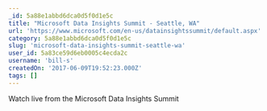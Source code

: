 ```yaml
---
_id: 5a88e1abbd6dca0d5f0d1e5c
title: "Microsoft Data Insights Summit - Seattle, WA"
url: 'https://www.microsoft.com/en-us/datainsightssummit/default.aspx'
category: 5a88e1abbd6dca0d5f0d1e5c
slug: 'microsoft-data-insights-summit-seattle-wa'
user_id: 5a83ce59d6eb0005c4ecda2c
username: 'bill-s'
createdOn: '2017-06-09T19:52:23.000Z'
tags: []
---
```


Watch live from the Microsoft Data Insights Summit

